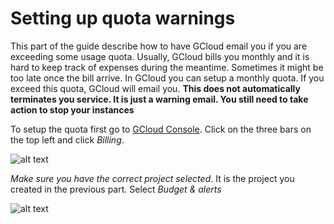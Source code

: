 # Setting up quota warnings

This part of the guide describe how to have GCloud email you if you are exceeding some usage quota. Usually, GCloud bills you monthly and it is hard to keep track of expenses during the meantime. Sometimes it might be too late once the bill arrive. In GCloud you can setup a monthly quota. If you exceed this quota, GCloud will email you. **This does not automatically terminates you service. It is just a warning email. You still need to take action to stop your instances**

To setup the quota first go to [GCloud Console](https://console.cloud.google.com/). Click on the three bars on the top left and click *Billing*. 

![alt text](https://github.com/ekapolc/nlp_course/raw/master/common/gcloud/image/billing.png "Billing")

*Make sure you have the correct project selected*. It is the project you created in the previous part. Select *Budget & alerts*

![alt text](https://github.com/ekapolc/nlp_course/raw/master/common/gcloud/image/budget.png "budget")


